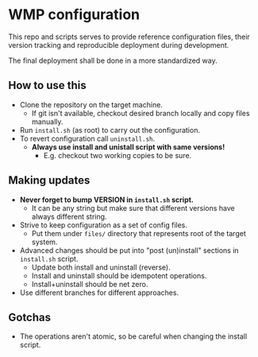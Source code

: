 # WMP configuration

This repo and scripts serves to provide reference configuration files, their
version tracking and reproducible deployment during development.

The final deployment shall be done in a more standardized way.

## How to use this

  * Clone the repository on the target machine.
    * If git isn't available, checkout desired branch locally and copy files
      manually.
  * Run `install.sh` (as root) to carry out the configuration.
  * To revert configuration call `uninstall.sh`.
    * **Always use install and unistall script with same versions!**
      * E.g. checkout two working copies to be sure.

## Making updates

  * **Never forget to bump VERSION in `install.sh` script.**
    * It can be any string but make sure that different versions have always
      different string.
  * Strive to keep configuration as a set of config files.
    * Put them under `files/` directory that represents root of the target
      system.
  * Advanced changes should be put into "post (un)install" sections in
    `install.sh` script.
    * Update both install and uninstall (reverse).
    * Install and uninstall should be idempotent operations.
    * Install+uninstall should be net zero.
  * Use different branches for different approaches.

## Gotchas

  * The operations aren't atomic, so be careful when changing the install
    script.
